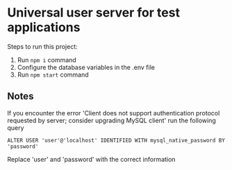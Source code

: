 # Universal user server for test applications

Steps to run this project:

1. Run `npm i` command
2. Configure the database variables in the .env file
3. Run `npm start` command

## Notes

If you encounter the error 'Client does not support authentication protocol requested by server; consider upgrading MySQL client' run the following query

`ALTER USER 'user'@'localhost' IDENTIFIED WITH mysql_native_password BY 'password'`

Replace 'user' and 'password' with the correct information